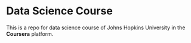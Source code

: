 # Data Science Course
This is a repo for data science course of Johns Hopkins University in the **Coursera** platform.
